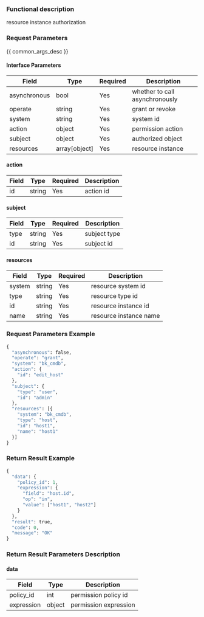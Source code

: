 ### Functional description

resource instance authorization

### Request Parameters

{{ common_args_desc }}

#### Interface Parameters

| Field      |  Type      | Required   |  Description      |
|-----------|------------|--------|------------|
| asynchronous |  bool  | Yes   | whether to call asynchronously |
| operate |  string   | Yes   | grant or revoke |
| system |  string  | Yes   | system id |
| action |  object   | Yes   | permission action |
| subject |  object   | Yes   | authorized object |
| resources |  array[object]   | Yes   | resource instance |

#### action

| Field      |  Type      | Required   |  Description      |
|-----------|------------|--------|------------|
| id    |  string  | Yes   | action id |

#### subject

| Field      |  Type      | Required   |  Description      |
|-----------|------------|--------|------------|
| type    |  string  | Yes   | subject type |
| id    |  string  | Yes   | subject id |

#### resources

| Field      |  Type      | Required   |  Description      |
|-----------|------------|--------|------------|
| system |  string  | Yes   | resource system id |
| type |  string  | Yes   | resource type id |
| id | string | Yes | resource instance id |
| name | string | Yes | resource instance name |

### Request Parameters Example

```python
{
  "asynchronous": false,
  "operate": "grant",
  "system": "bk_cmdb",
  "action": {
    "id": "edit_host"
  },
  "subject": {
    "type": "user",
    "id": "admin"
  },
  "resources": [{
    "system": "bk_cmdb",
    "type": "host",
    "id": "host1",
    "name": "host1"
  }]
}
```

### Return Result Example

```python
{
  "data": {
    "policy_id": 1,
    "expression": {
      "field": "host.id",
      "op": "in",
      "value": ["host1", "host2"]
    }
  },
  "result": true,
  "code": 0,
  "message": "OK"
}
```

### Return Result Parameters Description

#### data

| Field      | Type      | Description      |
|-----------|-----------|-----------|
| policy_id   | int     | permission policy id |
| expression   | object     | permission expression |
